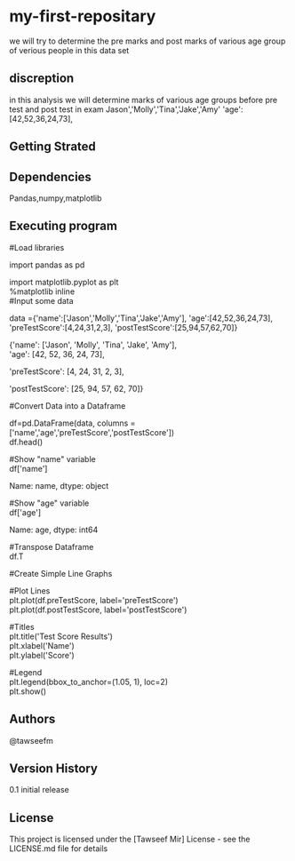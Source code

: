 # my-first-repositary 
we will try to determine the pre marks and post marks of various age group of verious people in this data set
## discreption 
in this analysis we will determine marks of various age groups before pre test and post test in exam Jason','Molly','Tina','Jake','Amy' 
'age':[42,52,36,24,73],
## Getting Strated
## Dependencies
Pandas,numpy,matplotlib
## Executing program
#Load libraries<br>

import pandas as pd<br>

import matplotlib.pyplot as plt<br>
%matplotlib inline<br>
#Input some data<br>

data ={'name':['Jason','Molly','Tina','Jake','Amy'],
      'age':[42,52,36,24,73],
      'preTestScore':[4,24,31,2,3],
      'postTestScore':[25,94,57,62,70]}<br>
      
 {'name': ['Jason', 'Molly', 'Tina', 'Jake', 'Amy'],<br>
 'age': [42, 52, 36, 24, 73],<br>
 
 'preTestScore': [4, 24, 31, 2, 3],<br>
 
 'postTestScore': [25, 94, 57, 62, 70]}<br>
 
 #Convert Data into a Dataframe<br>
 
df=pd.DataFrame(data, columns =['name','age','preTestScore','postTestScore'])<br>
df.head()<br>

#Show "name" variable<br>
df['name']<br>

Name: name, dtype: object<br>

#Show "age" variable<br>
df['age']<br>

Name: age, dtype: int64<br>

#Transpose Dataframe<br>
df.T<br>

#Create Simple Line Graphs<br>

#Plot Lines<br>
plt.plot(df.preTestScore, label='preTestScore')<br>
plt.plot(df.postTestScore, label='postTestScore')<br>

#Titles<br>
plt.title('Test Score Results')<br>
plt.xlabel('Name')<br>
plt.ylabel('Score')<br>

#Legend <br>
plt.legend(bbox_to_anchor=(1.05, 1), loc=2)<br>
plt.show()<br>
## Authors
@tawseefm

## Version History
0.1
initial release 

## License
This project is licensed under the [Tawseef Mir] License - see the LICENSE.md file for details
